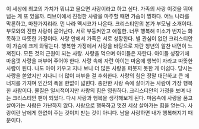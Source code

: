 
이 세상에 최고의 가치가 뭐냐고 물으면 사랑이라고 하고 싶다.
가족의 사랑 이것을 뛰어넘는 게 또 있을까.
티브이에서 진정한 사랑을 마주할 때면 가슴이 찡하다.
어느 나라를 막론하고, 마찬가지리라.
먼 나라 멕시코가 나온다. 크리스티안의 본가 부모님 소개이다.
부모와의 진한 사랑이 묻어난다. 서로 부둥켜안고 애절한.
너무 행복해 미소가 번지는 화목하고 따뜻한 가정이다.
사랑 안에서 가족은 서로 성장한다.
별 관심이 없던 크리스티안이 가슴에 크게 와닿는다.
행복한 가정에서 사랑을 바탕으로 자란 청년의 알찬 내면이 느껴진다.
모든 것의 근원이 되는 사랑. 사랑을 먹으며 아이들은 자란다.
아이들 성장기에 마음껏 사랑을 퍼부어 주어야 한다.
사랑 속에 자란 아이는 마음에 행복이 자라고 따뜻한 사람이 된다.
나도 아이 키우고 지나 보니 더 많은 사랑을 퍼붓지 못한 게 아쉽다.
당시는 사랑을 쏟았지만 지나니 더 많이 퍼부을 걸 후회한다.
사랑의 힘은 정말 대단하고 큰 에너지를 가지며 인간의 폭을 한없이 넓힌다.
충만한 사랑 속에 살아가는 사람이 가장 행복한 사람이다.
물질은 일시적이지만 사랑의 힘은 영원하다.
크리스티안의 가정을 보며 나는 크리스티안 팬이 되었다.
다시 사랑과 행복을 생각해보게 된다.
마음속에 사랑을 품고 살아가는 사람은 가난하지 않다.
사랑으로 행복하고 멋진 세상 살아가는 힘을 얻는다.
사랑이란 남에게 한없이 주는 것이지 받는 것이 아니다.
남을 사랑하면 내가 행복해지기 때문이다.
